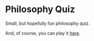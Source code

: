 # Philosophy Quiz
Small, but hopefully fun philosophy quiz.

And, of course, you can play it [here](https://irfandaily.neocities.org/philosophy-quiz).
